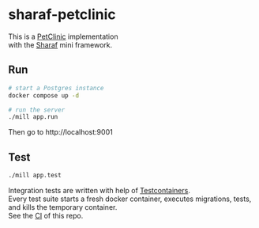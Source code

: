 # sharaf-petclinic

This is a [PetClinic](https://spring-petclinic.github.io/) implementation  
with the [Sharaf](https://github.com/sake92/sharaf) mini framework.

## Run

```sh
# start a Postgres instance
docker compose up -d

# run the server
./mill app.run
```

Then go to http://localhost:9001

## Test

```sh
./mill app.test
```

Integration tests are written with help of [Testcontainers](https://testcontainers.com/guides/getting-started-with-testcontainers-for-java/).  
Every test suite starts a fresh docker container, executes migrations, tests, and kills the temporary container.  
See the [CI](https://github.com/sake92/sharaf-petclinic/actions) of this repo.












